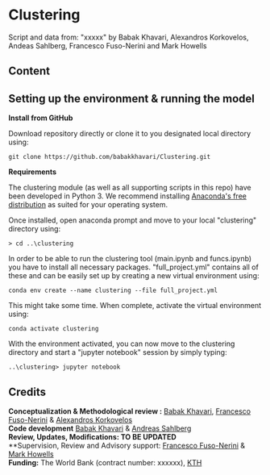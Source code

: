 # Clustering
Script and data from: "xxxxx" by Babak Khavari, Alexandros Korkovelos, Andeas Sahlberg, Francesco Fuso-Nerini and Mark Howells

## Content

## Setting up the environment & running the model

**Install from GitHub**

Download repository directly or clone it to you designated local directory using:

```
git clone https://github.com/babakkhavari/Clustering.git
```

**Requirements**

The clustering module (as well as all supporting scripts in this repo) have been developed in Python 3. We recommend installing [Anaconda's free distribution](https://www.anaconda.com/distribution/) as suited for your operating system. 

Once installed, open anaconda prompt and move to your local "clustering" directory using:

```
> cd ..\clustering
```

In order to be able to run the clustering tool (main.ipynb and funcs.ipynb) you have to install all necessary packages. "full_project.yml" contains all of these and can be easily set up by creating a new virtual environment using:

```
conda env create --name clustering --file full_project.yml
```

This might take some time. When complete, activate the virtual environment using:

```
conda activate clustering
```

With the environment activated, you can now move to the clustering directory and start a "jupyter notebook" session by simply typing:

```
..\clustering> jupyter notebook 
```

## Credits

**Conceptualization & Methodological review :** [Babak Khavari](https://github.com/babakkhavari), [Francesco Fuso-Nerini](https://github.com/FFusoNerini) & [Alexandros Korkovelos](https://github.com/akorkovelos)<br />
**Code development** [Babak Khavari](https://github.com/babakkhavari) & [Andreas Sahlberg](https://github.com/AndreasSahlberg) <br />
**Review, Updates, Modifications: TO BE UPDATED**<br />
**Supervision, Review and Advisory support: [Francesco Fuso-Nerini](https://github.com/FFusoNerini) & [Mark Howells](https://orcid.org/0000-0001-6419-4957)<br />
**Funding:** The World Bank (contract number: xxxxxx), [KTH](https://www.kth.se/en/itm/inst/energiteknik/forskning/desa/welcome-to-the-unit-of-energy-systems-analysis-kth-desa-1.197296)
